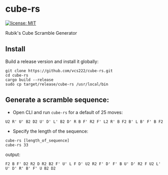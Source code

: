 # cube-rs
[![license: MIT](https://img.shields.io/badge/license-MIT-green)](https://github.com/vcs222/cube-rs/blob/master/LICENSE)

Rubik's Cube Scramble Generator

## Install
Build a release version and install it globally:
```
git clone https://github.com/vcs222/cube-rs.git
cd cube-rs
cargo build --release
sudo cp target/release/cube-rs /usr/local/bin
```

## Generate a scramble sequence:
* Open CLI and run `cube-rs` for a default of 25 moves:
```
U2 R' U' B2 D2 U' D' L' B2 D' R B F' R2 F' L2 R' B F2 B' L B' F' B F2 
```
* Specify the length of the sequence:
```
cube-rs [length_of_sequence]
cube-rs 33
```
output:
```
F2 B F' D2 R2 D R2 B2 F' U' L F D' U2 R2 F' D' F' B U' D' R2 F U2 L' U' D' R' B' F' U B2 D2
```
